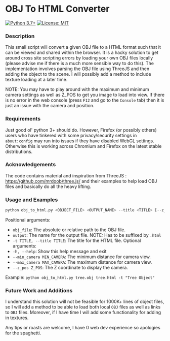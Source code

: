 # OBJ To HTML Converter

[![Python 3.7+](https://img.shields.io/badge/python-3.7+-blue.svg)](https://www.python.org/downloads/release/python-376/)
[![License: MIT](https://img.shields.io/badge/License-MIT-yellow.svg)](https://github.com/AdamG012/obj-to-html/blob/main/LICENSE)

### Description

This small script will convert a given OBJ file to a HTML format such that it can be viewed and shared within the browser. It is a hacky solution to get around cross site scripting errors by loading your own OBJ files locally (please advise me if there is a much more sensible way to do this). The implementation involves parsing the OBJ file using ThreeJS and then adding the object to the scene. I will possibly add a method to include texture loading at a later time.

NOTE: You may have to play around with the maximum and minimum camera settings as well as Z_POS to get you image to load into view. If there is no error in the web console (press `F12` and go to the `Console` tab) then it is just an issue with the camera and position. 

### Requirements

Just good ol' python 3+ should do. However, Firefox (or possibly others) users who have tinkered with some privacy/security settings in `about:config` may run into issues if they have disabled WebGL settings. Otherwise this is working across Chromium and Firefox on the latest stable distributions.

### Acknowledgements

The code contains material and inspiration from ThreeJS : https://github.com/mrdoob/three.js/ and their examples to help load OBJ files and basically do all the heavy lifting.

### Usage and Examples

``` python
python obj_to_html.py <OBJECT_FILE> <OUTPUT_NAME> --title <TITLE> [--z_pos Z_POS] [--min_camera MIN_CAMERA] [--max_camera MAX_CAMERA]
```


Positional arguments:
  - `obj_file`: The absolute or relative path to the OBJ file.
  - `output`: The name for the output file. NOTE: Has to be suffixed by `.html`
  - `-t TITLE, --title TITLE`: The title for the HTML file.
Optional arguments:
  - `-h, --help`: Show this help message and exit
  - `--min_camera MIN_CAMERA`: The minimum distance for camera view.
  - `--max_camera MAX_CAMERA`: The maximum distance for camera view.
  - `--z_pos Z_POS`: The Z coordinate to display the camera.

Example:
                  `python obj_to_html.py tree.obj tree.html -t "Tree Object"`

### Future Work and Additions

I understand this solution will not be feasible for 1000K+ lines of object files, so I will add a method to be able to load both local `OBJ` files as well as links to `OBJ` files. Moreover, if I have time I will add some functionality for adding in textures. 

Any tips or roasts are welcome, I have 0 web dev experience so apologies for the spaghetti.

